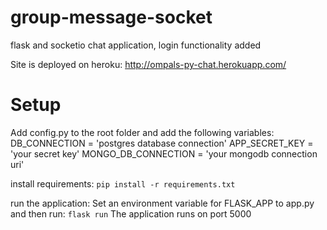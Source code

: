# group-message-socket
flask and socketio chat application, login functionality added

Site is deployed on heroku: http://ompals-py-chat.herokuapp.com/ 

# Setup

Add config.py to the root folder and add the following variables: 
DB_CONNECTION = 'postgres database connection'
APP_SECRET_KEY = 'your secret key'
MONGO_DB_CONNECTION = 'your mongodb connection uri'

install requirements:
`pip install -r requirements.txt`

run the application:
Set an environment variable for FLASK_APP to app.py
and then run: `flask run` 
The application runs on port 5000
